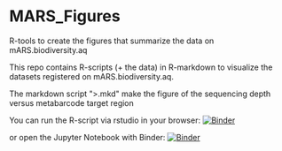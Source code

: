 # MARS_Figures
R-tools to create the figures that summarize the data on mARS.biodiversity.aq

This repo contains R-scripts (+ the data) in R-markdown to visualize the datasets registered on mARS.biodiversity.aq.

The markdown script ">.mkd" make the figure of the sequencing depth versus metabarcode target region 

You can run the R-script via rstudio in your browser: [![Binder](https://mybinder.org/badge_logo.svg)](https://mybinder.org/v2/gh/biodiversity-aq/MARS_Figures/master?urlpath=rstudio)

or open the Jupyter Notebook with Binder: [![Binder](https://mybinder.org/badge_logo.svg)](https://mybinder.org/v2/gh/biodiversity-aq/MARS_Figures/master?urlpath=https%3A%2F%2Fgithub.com%2Fbiodiversity-aq%2FMARS_Figures%2Fblob%2Fmaster%2FMARS_Sequence_Figure.ipynb.json)
